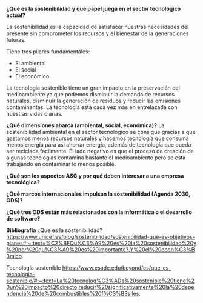 **¿Qué es la sostenibilidad y qué papel juega en el sector tecnológico actual?**
<p>La sostenibilidad es la capacidad de satisfacer nuestras necesidades del presente sin comprometer los recursos y el bienestar de la generaciones futuras.</p>
<p>Tiene tres pilares fundamentales:</p>
<ul>
  <li>El ambiental</li>
  <li>El social</li>
  <li>El económico</li>
</ul>

La tecnología sostenible tiene un gran impacto en la preservación del medioambiente ya que podemos disminuir la demanda de recursos naturales, disminuir la generación de residuos y reducir las emisiones contaminantes.
La tecnología esta cada vez más en entrelazada con nuestras vidas diarias. 

**¿Qué dimensiones abarca (ambiental, social, económica)?**
La sostenibilidad ambiental en el sector tecnológico se consigue gracias a que gastamos menos recursos naturales y hacemos tecnología que consuma menos energía para asi ahorrar energía, además de tecnología que pueda ser reciclada facilmente.
El lado negativo es que el proceso de creación de algunas tecnologías contamina bastante el medioambiente pero se esta trabajando en contaminar lo menos posible. 

**¿Qué son los aspectos ASG y por qué deben interesar a una empresa tecnológica?**

**¿Qué marcos internacionales impulsan la sostenibilidad (Agenda 2030, ODS)?**

**¿Qué tres ODS están más relacionados con la informática o el desarrollo de software?**


**Bibliografía**
¿Que es la sostenibilidad?
https://www.unicef.es/blog/sostenibilidad/sostenibilidad-que-es-objetivos-planes#:~:text=%C2%BFQu%C3%A9%20es%20la%20sostenibilidad%20y%20por%20qu%C3%A9%20es%20importante?,Y%20el%20econ%C3%B3mico.

Tecnología sostenible
https://www.esade.edu/beyond/es/que-es-tecnologia-sostenible/#:~:text=La%20tecnolog%C3%ADa%20sostenible%20tiene%20un%20impacto%20directo,reducir%20significativamente%20la%20dependencia%20de%20combustibles%20f%C3%B3siles.

